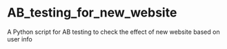 # AB_testing_for_new_website
A Python script for AB testing to check the effect of new website based on user info
